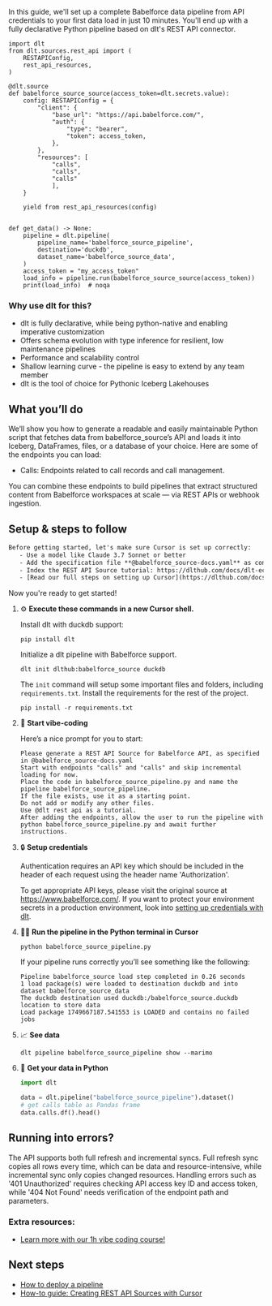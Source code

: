 In this guide, we'll set up a complete Babelforce data pipeline from API credentials to your first data load in just 10 minutes. You'll end up with a fully declarative Python pipeline based on dlt's REST API connector.

```python-outcome
import dlt
from dlt.sources.rest_api import (
    RESTAPIConfig,
    rest_api_resources,
)

@dlt.source
def babelforce_source_source(access_token=dlt.secrets.value):
    config: RESTAPIConfig = {
        "client": {
            "base_url": "https://api.babelforce.com/",
            "auth": {
                "type": "bearer",
                "token": access_token,
            },
        },
        "resources": [
            "calls",
            "calls",
            "calls"
            ],
    }

    yield from rest_api_resources(config)


def get_data() -> None:
    pipeline = dlt.pipeline(
        pipeline_name='babelforce_source_pipeline',
        destination='duckdb',
        dataset_name='babelforce_source_data', 
    )
    access_token = "my_access_token"
    load_info = pipeline.run(babelforce_source_source(access_token))
    print(load_info)  # noqa
```

### Why use dlt for this?

- dlt is fully declarative, while being python-native and enabling imperative customization
- Offers schema evolution with type inference for resilient, low maintenance pipelines
- Performance and scalability control
- Shallow learning curve - the pipeline is easy to extend by any team member
- dlt is the tool of choice for Pythonic Iceberg Lakehouses

## What you’ll do

We’ll show you how to generate a readable and easily maintainable Python script that fetches data from babelforce_source’s API and loads it into Iceberg, DataFrames, files, or a database of your choice. Here are some of the endpoints you can load:

- Calls: Endpoints related to call records and call management.

You can combine these endpoints to build pipelines that extract structured content from Babelforce workspaces at scale — via REST APIs or webhook ingestion.

## Setup & steps to follow

```default
Before getting started, let's make sure Cursor is set up correctly:
   - Use a model like Claude 3.7 Sonnet or better
   - Add the specification file **@babelforce_source-docs.yaml** as context
   - Index the REST API Source tutorial: https://dlthub.com/docs/dlt-ecosystem/verified-sources/rest_api/ and add it to context as **@dlt rest api**
   - [Read our full steps on setting up Cursor](https://dlthub.com/docs/dlt-ecosystem/llm-tooling/cursor-restapi#23-configuring-cursor-with-documentation)
```

Now you're ready to get started! 

1. ⚙️ **Execute these commands in a new Cursor shell.**
    
    Install dlt with duckdb support:
    ```shell
    pip install dlt
    ```

    Initialize a dlt pipeline with Babelforce support.
    ```shell
    dlt init dlthub:babelforce_source duckdb
    ```

    The `init` command will setup some important files and folders, including `requirements.txt`. Install the requirements for the rest of the project.
    ```shell
    pip install -r requirements.txt
    ```
    
2. 🤠 **Start vibe-coding**
    
    Here’s a nice prompt for you to start: 
    
    ```prompt
    Please generate a REST API Source for Babelforce API, as specified in @babelforce_source-docs.yaml 
    Start with endpoints "calls" and "calls" and skip incremental loading for now. 
    Place the code in babelforce_source_pipeline.py and name the pipeline babelforce_source_pipeline. 
    If the file exists, use it as a starting point. 
    Do not add or modify any other files. 
    Use @dlt rest api as a tutorial. 
    After adding the endpoints, allow the user to run the pipeline with python babelforce_source_pipeline.py and await further instructions.
    ```

    
3. 🔒 **Setup credentials** 
    
    Authentication requires an API key which should be included in the header of each request using the header name 'Authorization'.
    
    To get appropriate API keys, please visit the original source at https://www.babelforce.com/.
    If you want to protect your environment secrets in a production environment, look into [setting up credentials with dlt](https://dlthub.com/docs/walkthroughs/add_credentials).
    
4. 🏃‍♀️ **Run the pipeline in the Python terminal in Cursor**
    
    ```shell
    python babelforce_source_pipeline.py
    ```
    
    If your pipeline runs correctly you’ll see something like the following:
    
    ```shell
    Pipeline babelforce_source load step completed in 0.26 seconds
    1 load package(s) were loaded to destination duckdb and into dataset babelforce_source_data
    The duckdb destination used duckdb:/babelforce_source.duckdb location to store data
    Load package 1749667187.541553 is LOADED and contains no failed jobs
    ```
    
5. 📈 **See data**
    
    ```shell
    dlt pipeline babelforce_source_pipeline show --marimo
    ```
    
6. 🐍 **Get your data in Python**
    
    ```python
    import dlt

   data = dlt.pipeline("babelforce_source_pipeline").dataset()
   # get calls table as Pandas frame
   data.calls.df().head()
    ```

## Running into errors?

The API supports both full refresh and incremental syncs. Full refresh sync copies all rows every time, which can be data and resource-intensive, while incremental sync only copies changed resources. Handling errors such as '401 Unauthorized' requires checking API access key ID and access token, while '404 Not Found' needs verification of the endpoint path and parameters.

### Extra resources:

- [Learn more with our 1h vibe coding course!](https://www.youtube.com/watch?v=GGid70rnJuM)

## Next steps

- [How to deploy a pipeline](https://dlthub.com/docs/walkthroughs/deploy-a-pipeline)
- [How-to guide: Creating REST API Sources with Cursor](https://dlthub.com/docs/dlt-ecosystem/llm-tooling/cursor-restapi)